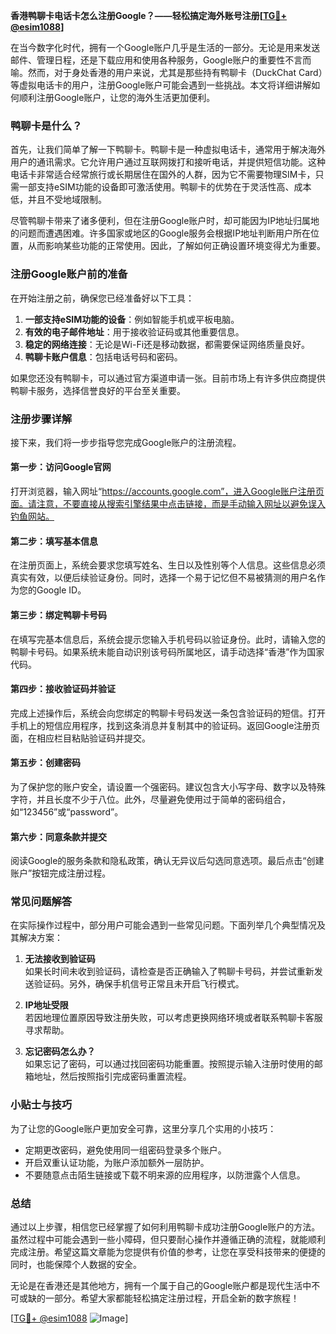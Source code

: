 **香港鸭聊卡电话卡怎么注册Google？——轻松搞定海外账号注册[[TG💪+ @esim1088](https://t.me/s/esim1088)]**

在当今数字化时代，拥有一个Google账户几乎是生活的一部分。无论是用来发送邮件、管理日程，还是下载应用和使用各种服务，Google账户的重要性不言而喻。然而，对于身处香港的用户来说，尤其是那些持有鸭聊卡（DuckChat Card）等虚拟电话卡的用户，注册Google账户可能会遇到一些挑战。本文将详细讲解如何顺利注册Google账户，让您的海外生活更加便利。

### 鸭聊卡是什么？

首先，让我们简单了解一下鸭聊卡。鸭聊卡是一种虚拟电话卡，通常用于解决海外用户的通讯需求。它允许用户通过互联网拨打和接听电话，并提供短信功能。这种电话卡非常适合经常旅行或长期居住在国外的人群，因为它不需要物理SIM卡，只需一部支持eSIM功能的设备即可激活使用。鸭聊卡的优势在于灵活性高、成本低，并且不受地域限制。

尽管鸭聊卡带来了诸多便利，但在注册Google账户时，却可能因为IP地址归属地的问题而遭遇困难。许多国家或地区的Google服务会根据IP地址判断用户所在位置，从而影响某些功能的正常使用。因此，了解如何正确设置环境变得尤为重要。

### 注册Google账户前的准备

在开始注册之前，确保您已经准备好以下工具：

1. **一部支持eSIM功能的设备**：例如智能手机或平板电脑。
2. **有效的电子邮件地址**：用于接收验证码或其他重要信息。
3. **稳定的网络连接**：无论是Wi-Fi还是移动数据，都需要保证网络质量良好。
4. **鸭聊卡账户信息**：包括电话号码和密码。

如果您还没有鸭聊卡，可以通过官方渠道申请一张。目前市场上有许多供应商提供鸭聊卡服务，选择信誉良好的平台至关重要。

### 注册步骤详解

接下来，我们将一步步指导您完成Google账户的注册流程。

#### 第一步：访问Google官网

打开浏览器，输入网址“https://accounts.google.com”，进入Google账户注册页面。请注意，不要直接从搜索引擎结果中点击链接，而是手动输入网址以避免误入钓鱼网站。

#### 第二步：填写基本信息

在注册页面上，系统会要求您填写姓名、生日以及性别等个人信息。这些信息必须真实有效，以便后续验证身份。同时，选择一个易于记忆但不易被猜测的用户名作为您的Google ID。

#### 第三步：绑定鸭聊卡号码

在填写完基本信息后，系统会提示您输入手机号码以验证身份。此时，请输入您的鸭聊卡号码。如果系统未能自动识别该号码所属地区，请手动选择“香港”作为国家代码。

#### 第四步：接收验证码并验证

完成上述操作后，系统会向您绑定的鸭聊卡号码发送一条包含验证码的短信。打开手机上的短信应用程序，找到这条消息并复制其中的验证码。返回Google注册页面，在相应栏目粘贴验证码并提交。

#### 第五步：创建密码

为了保护您的账户安全，请设置一个强密码。建议包含大小写字母、数字以及特殊字符，并且长度不少于八位。此外，尽量避免使用过于简单的密码组合，如“123456”或“password”。

#### 第六步：同意条款并提交

阅读Google的服务条款和隐私政策，确认无异议后勾选同意选项。最后点击“创建账户”按钮完成注册过程。

### 常见问题解答

在实际操作过程中，部分用户可能会遇到一些常见问题。下面列举几个典型情况及其解决方案：

1. **无法接收到验证码**  
   如果长时间未收到验证码，请检查是否正确输入了鸭聊卡号码，并尝试重新发送验证码。另外，确保手机信号正常且未开启飞行模式。

2. **IP地址受限**  
   若因地理位置原因导致注册失败，可以考虑更换网络环境或者联系鸭聊卡客服寻求帮助。

3. **忘记密码怎么办？**  
   如果忘记了密码，可以通过找回密码功能重置。按照提示输入注册时使用的邮箱地址，然后按照指引完成密码重置流程。

### 小贴士与技巧

为了让您的Google账户更加安全可靠，这里分享几个实用的小技巧：

- 定期更改密码，避免使用同一组密码登录多个账户。
- 开启双重认证功能，为账户添加额外一层防护。
- 不要随意点击陌生链接或下载不明来源的应用程序，以防泄露个人信息。

### 总结

通过以上步骤，相信您已经掌握了如何利用鸭聊卡成功注册Google账户的方法。虽然过程中可能会遇到一些小障碍，但只要耐心操作并遵循正确的流程，就能顺利完成注册。希望这篇文章能为您提供有价值的参考，让您在享受科技带来的便捷的同时，也能保障个人数据的安全。

无论是在香港还是其他地方，拥有一个属于自己的Google账户都是现代生活中不可或缺的一部分。希望大家都能轻松搞定注册过程，开启全新的数字旅程！

[[TG💪+ @esim1088](https://t.me/s/esim1088) ![Image](https://i.postimg.cc/4NQfJmqS/Snipaste-2025-05-13-00-14-12.png)]